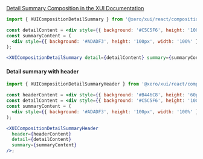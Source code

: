 <!-- Detail summary -->
<div class="xui-margin-vertical">
	<a href="../section-compositions-detailsummary.html" isDocLink>Detail Summary Composition in the XUI Documentation</a>
</div>

```jsx harmony
import { XUICompositionDetailSummary } from '@xero/xui/react/compositions';

const detailContent = <div style={{ background: '#C5C5F6', height: '100px' }}></div>;
const summaryContent = (
  <div style={{ background: '#ADADF3', height: '100px', width: '100%' }}></div>
);

<XUICompositionDetailSummary detail={detailContent} summary={summaryContent} />;
```

#### Detail summary with header

```jsx harmony
import { XUICompositionDetailSummaryHeader } from '@xero/xui/react/compositions';

const headerContent = <div style={{ background: '#B446C8', height: '60px' }}></div>;
const detailContent = <div style={{ background: '#C5C5F6', height: '100px' }}></div>;
const summaryContent = (
  <div style={{ background: '#ADADF3', height: '100px', width: '100%' }}></div>
);

<XUICompositionDetailSummaryHeader
  header={headerContent}
  detail={detailContent}
  summary={summaryContent}
/>;
```
